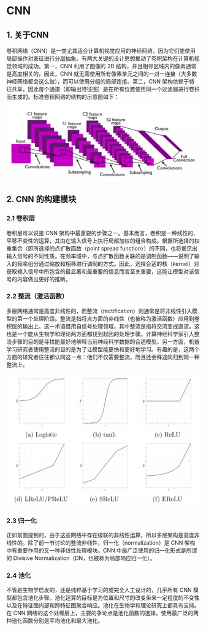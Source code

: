 # CNN

## 1. 关于CNN

卷积网络（CNN）是一类尤其适合计算机视觉应用的神经网络，因为它们能使用局部操作对表征进行分层抽象。有两大关键的设计思想推动了卷积架构在计算机视觉领域的成功。第一，CNN 利用了图像的 2D 结构，并且相邻区域内的像素通常是高度相关的。因此，CNN 就无需使用所有像素单元之间的一对一连接（大多数神经网络都会这么做），而可以使用分组的局部连接。第二，CNN 架构依赖于特征共享，因此每个通道（即输出特征图）是在所有位置使用同一个过滤器进行卷积而生成的。标准卷积网络的结构的示意图如下：

![](image/image_LeOoWJxvN9.png)

## 2. CNN 的构建模块

### 2.1 卷积层

卷积层可以说是 CNN 架构中最重要的步骤之一。基本而言，卷积是一种线性的、平移不变性的运算，其由在输入信号上执行局部加权的组合构成。根据所选择的权重集合（即所选择的点扩散函数（point spread function））的不同，也将揭示出输入信号的不同性质。在频率域中，与点扩散函数关联的是调制函数——说明了输入的频率组分通过缩放和相移进行调制的方式。因此，选择合适的核（kernel）对获取输入信号中所包含的最显著和最重要的信息而言至关重要，这能让模型对该信号的内容做出更好的推断。

### 2.2 整流（激活函数）

多层网络通常是高度非线性的，而整流（rectification）则通常是将非线性引入模型的第一个处理阶段。整流是指将点方面的非线性（也被称为激活函数）应用到卷积层的输出上。这一术语借用自信号处理领域，其中整流是指将交流变成直流。这也是一个能从生物学和理论两方面都找到起因的处理步骤。计算神经科学家引入整流步骤的目的是寻找能最好地解释当前神经科学数据的合适模型。另一方面，机器学习研究者使用整流的目的是为了让模型能更快和更好地学习。有趣的是，这两个方面的研究者往往都认同这一点：他们不仅需要整流，而且还会殊途同归到同一种整流上。

![](image/image_vZFIRbdlxg.png)

### 2.3 归一化

正如前面提到的，由于这些网络中存在级联的非线性运算，所以多层架构是高度非线性的。除了前一节讨论的整流非线性，归一化（normalization）是 CNN 架构中有重要作用的又一种非线性处理模块。CNN 中最广泛使用的归一化形式是所谓的 Divisive Normalization（DN，也被称为局部响应归一化）。

### 2.4 池化

不管是生物学启发的，还是纯粹基于学习的或完全人工设计的，几乎所有 CNN 模型都包含池化步骤。池化运算的目标是为位置和尺寸的改变带来一定程度的不变性以及在特征图内部和跨特征图聚合响应。池化在生物学和理论研究上都具有支持。在 CNN 网络的这个处理层上，主要的争论点是池化函数的选择。使用最广泛的两种池化函数分别是平均池化和最大池化。
